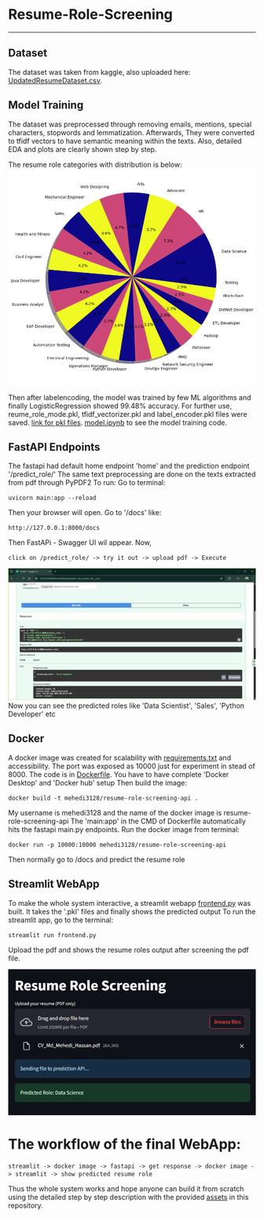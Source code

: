 # Resume-Role-Screening

---

## Dataset
The dataset was taken from kaggle, also uploaded here: [UpdatedResumeDataset.csv](assets/UpdatedResumeDataSet.csv).

## Model Training
The dataset was preprocessed through removing emails, mentions, special characters, stopwords and lemmatization.
Afterwards, They were converted to tfidf vectors to have semantic meaning within the texts.
Also, detailed EDA and plots are clearly shown step by step.

The resume role categories with distribution is below:
![pie](assets/pie.png)

Then after labelencoding, the model was trained by few ML algorithms and finally LogisticRegression showed 99.48% accuracy.
For further use, reume_role_mode.pkl, tfidf_vectorizer.pkl and label_encoder.pkl files were saved. [link for pkl files](assets).
[model.ipynb](assets/model.ipynb) to see the model training code.

## FastAPI Endpoints
The fastapi had default home endpoint 'home' and the prediction endpoint '/predict_role/'
The same text preprocessing are done on the texts extracted from pdf through PyPDF2
To run:
Go to terminal:
```Terminal 
uvicorn main:app --reload
```
Then your browser will open. Go to '/docs' like: 

```docs
http://127.0.0.1:8000/docs
```
Then FastAPi - Swagger UI wil appear. Now,
```
click on /predict_role/ -> try it out -> upload pdf -> Execute
```
![output](assets/output.png)
Now you can see the predicted roles like 'Data Scientist', 'Sales', 'Python Developer' etc

## Docker 
A docker image was created for scalability with [requirements.txt](assets/requirements.txt) and accessibility.
The port was exposed as 10000 just for experiment in stead of 8000.
The code is in [Dockerfile](assets/Dockerfile).
You have to have complete 'Docker Desktop' and 'Docker hub' setup
Then build the image:
```
docker build -t mehedi3128/resume-role-screening-api .
```
My username is mehedi3128 and the name of the docker image is resume-role-screening-api
The 'main:app' in the CMD of Dockerfile automatically hits the fastapi main.py endpoints.
Run the docker image from terminal:
```
docker run -p 10000:10000 mehedi3128/resume-role-screening-api
```
Then normally go to /docs and predict the resume role

## Streamlit WebApp
To make the whole system interactive, a streamlit webapp [frontend.py](assets/frontend.py) was built.
It takes the '.pkl' files and finally shows the predicted output
To run the streamlit app, go to the terminal:
```
streamlit run frontend.py
```
Upload the pdf and shows the resume roles output after screening the pdf file.

![stremlit](assets/streamlit.png)

# The workflow of the final WebApp:
```
streamlit -> docker image -> fastapi -> get response -> docker image -> streamlit -> show predicted resume role
```

Thus the whole system works and hope anyone can build it from scratch using the detailed step by step description with the provided [assets](/assets) in this repository.
